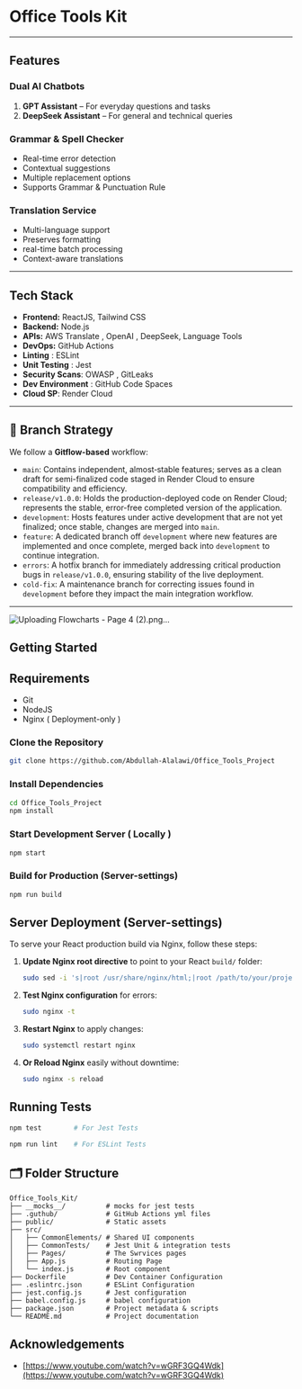 # Office Tools Kit

---

##  Features

###  Dual AI Chatbots

1. **GPT Assistant** – For everyday questions and tasks
2. **DeepSeek Assistant** – For general and technical queries

### Grammar & Spell Checker

- Real-time error detection
- Contextual suggestions
- Multiple replacement options
- Supports Grammar & Punctuation Rule

###  Translation Service

- Multi-language support
- Preserves formatting
- real-time batch processing
- Context-aware translations

---

##  Tech Stack

- **Frontend:** ReactJS, Tailwind CSS
- **Backend:** Node.js 
- **APIs:** AWS Translate , OpenAI , DeepSeek, Language Tools
- **DevOps:** GitHub Actions
- **Linting** :   ESLint
- **Unit Testing** : Jest  
- **Security Scans**:    OWASP , GitLeaks 
- **Dev Environment** :   GitHub Code Spaces
- **Cloud  SP**:  Render Cloud

---

## 🌿 Branch Strategy

We follow a **Gitflow-based** workflow:

- `main`: Contains independent, almost‐stable features; serves as a clean draft for semi-finalized code staged in Render Cloud to ensure compatibility and efficiency.
- `release/v1.0.0`: Holds the production-deployed code on Render Cloud; represents the stable, error-free completed version of the application.
- `development`: Hosts features under active development that are not yet finalized; once stable, changes are merged into `main`.
- `feature`: A dedicated branch off `development` where new features are implemented and once complete, merged back into `development` to continue integration.
- `errors`: A hotfix branch for immediately addressing critical production bugs in `release/v1.0.0`, ensuring stability of the live deployment.
- `cold-fix`: A maintenance branch for correcting issues found in `development` before they impact the main integration workflow.

---

![Uploading Flowcharts - Page 4 (2).png…]()



## Getting Started 

## Requirements 

- Git 
- NodeJS 
- Nginx ( Deployment-only )

###  Clone the Repository

```bash
git clone https://github.com/Abdullah-Alalawi/Office_Tools_Project
```

###  Install Dependencies

```bash
cd Office_Tools_Project
npm install
```

### Start Development Server ( Locally )

```bash
npm start
```

###  Build for Production (Server-settings)

```bash
npm run build
```

## Server Deployment (Server-settings)

To serve your React production build via Nginx, follow these steps:

1. **Update Nginx root directive** to point to your React `build/` folder:
   ```bash
   sudo sed -i 's|root /usr/share/nginx/html;|root /path/to/your/project/Office_Tools_Kit/build;|' /etc/nginx/sites-available/default
   ```
2. **Test Nginx configuration** for errors:
   ```bash
   sudo nginx -t
   ```
3. **Restart Nginx** to apply changes:
   ```bash
   sudo systemctl restart nginx
   ```
4. **Or Reload Nginx**  easily without downtime:
   ```bash
   sudo nginx -s reload
   ```

##  Running Tests

```bash
npm test        # For Jest Tests

npm run lint    # For ESLint Tests
```

## 🗂 Folder Structure

```
Office_Tools_Kit/
├── __mocks__/          # mocks for jest tests
├── .guthub/            # GitHub Actions yml files  
├── public/             # Static assets
├── src/
│   ├── CommonElements/ # Shared UI components
│   ├── CommonTests/    # Jest Unit & integration tests
│   ├── Pages/          # The Swrvices pages
│   ├── App.js          # Routing Page
│   └── index.js        # Root component
├── Dockerfile          # Dev Container Configuration
├── .eslintrc.json      # ESLint Configuration
├── jest.config.js      # Jest configuration
├── babel.config.js     # babel configuration
├── package.json        # Project metadata & scripts
└── README.md           # Project documentation
```

##  Acknowledgements

- [https://www.youtube.com/watch?v=wGRF3GQ4Wdk](https://www.youtube.com/watch?v=wGRF3GQ4Wdk) 
